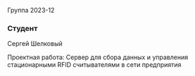 Группа 2023-12

### Студент
Сергей Шелковый

Проектная работа:
Сервер для сбора данных и управления стационарными RFID считывателями в сети предприятия
